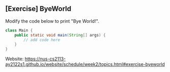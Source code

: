 ## \[Exercise\] ByeWorld

Modify the code below to print "Bye World!".

```java
class Main {
    public static void main(String[] args) {
        // add code here
    }
}
```

Website: https://nus-cs2113-ay2122s1.github.io/website/schedule/week2/topics.html#exercise-byeworld
